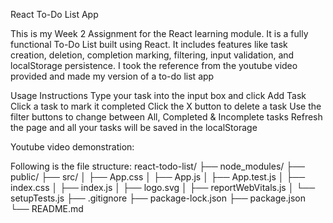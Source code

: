 React To-Do List App

This is my Week 2 Assignment for the React learning module. It is  a fully functional To-Do List built using React. It includes features like task creation, deletion, completion marking, filtering, input validation, and localStorage persistence.
I took the reference from the youtube video provided and made my version of a to-do list app

Usage Instructions
Type your task into the input box and click Add Task
Click a task to mark it completed
Click the X button to delete a task
Use the filter buttons to change between All, Completed & Incomplete tasks
Refresh the page and all your tasks will be saved in the localStorage

Youtube video demonstration: 

Following is the file structure:
react-todo-list/
├── node_modules/
├── public/
├── src/
│   ├── App.css
│   ├── App.js
│   ├── App.test.js
│   ├── index.css
│   ├── index.js
│   ├── logo.svg
│   ├── reportWebVitals.js
│   └── setupTests.js
├── .gitignore
├── package-lock.json
├── package.json
└── README.md

